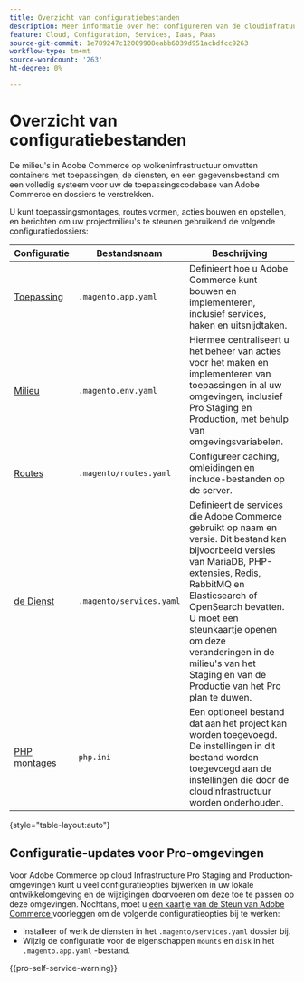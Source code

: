 ```yaml
---
title: Overzicht van configuratiebestanden
description: Meer informatie over het configureren van de cloudinfratuuromgeving ter ondersteuning van de implementatie en het beheer van uw aangepaste Adobe Commerce-winkel.
feature: Cloud, Configuration, Services, Iaas, Paas
source-git-commit: 1e789247c12009908eabb6039d951acbdfcc9263
workflow-type: tm+mt
source-wordcount: '263'
ht-degree: 0%

---
```


# Overzicht van configuratiebestanden

De milieu&#39;s in Adobe Commerce op wolkeninfrastructuur omvatten containers met toepassingen, de diensten, en een gegevensbestand om een volledig systeem voor uw de toepassingscodebase van Adobe Commerce en dossiers te verstrekken.

U kunt toepassingsmontages, routes vormen, acties bouwen en opstellen, en berichten om uw projectmilieu&#39;s te steunen gebruikend de volgende configuratiedossiers:

| Configuratie | Bestandsnaam | Beschrijving |
| ------------- | -------- | ----------- |
| [ Toepassing ](../application/configure-app-yaml.md) | `.magento.app.yaml` | Definieert hoe u Adobe Commerce kunt bouwen en implementeren, inclusief services, haken en uitsnijdtaken. |
| [ Milieu ](configure-env-yaml.md) | `.magento.env.yaml` | Hiermee centraliseert u het beheer van acties voor het maken en implementeren van toepassingen in al uw omgevingen, inclusief Pro Staging en Production, met behulp van omgevingsvariabelen. |
| [ Routes ](../routes/routes-yaml.md) | `.magento/routes.yaml` | Configureer caching, omleidingen en include-bestanden op de server. |
| [ de Dienst ](../services/services-yaml.md) | `.magento/services.yaml` | Definieert de services die Adobe Commerce gebruikt op naam en versie. Dit bestand kan bijvoorbeeld versies van MariaDB, PHP-extensies, Redis, RabbitMQ en Elasticsearch of OpenSearch bevatten. U moet een steunkaartje openen om deze veranderingen in de milieu&#39;s van het Staging en van de Productie van het Pro plan te duwen. |
| [ PHP montages ](../application/php-settings.md#configure-php) | `php.ini` | Een optioneel bestand dat aan het project kan worden toegevoegd. De instellingen in dit bestand worden toegevoegd aan de instellingen die door de cloudinfrastructuur worden onderhouden. |

{style="table-layout:auto"}

## Configuratie-updates voor Pro-omgevingen

Voor Adobe Commerce op cloud Infrastructure Pro Staging and Production-omgevingen kunt u veel configuratieopties bijwerken in uw lokale ontwikkelomgeving en de wijzigingen doorvoeren om deze toe te passen op deze omgevingen. Nochtans, moet u [ een kaartje van de Steun van Adobe Commerce ](https://experienceleague.adobe.com/docs/commerce-knowledge-base/kb/help-center-guide/magento-help-center-user-guide.html?lang=nl-NL#submit-ticket) voorleggen om de volgende configuratieopties bij te werken:

- Installeer of werk de diensten in het `.magento/services.yaml` dossier bij.
- Wijzig de configuratie voor de eigenschappen `mounts` en `disk` in het `.magento.app.yaml` -bestand.

{{pro-self-service-warning}}
